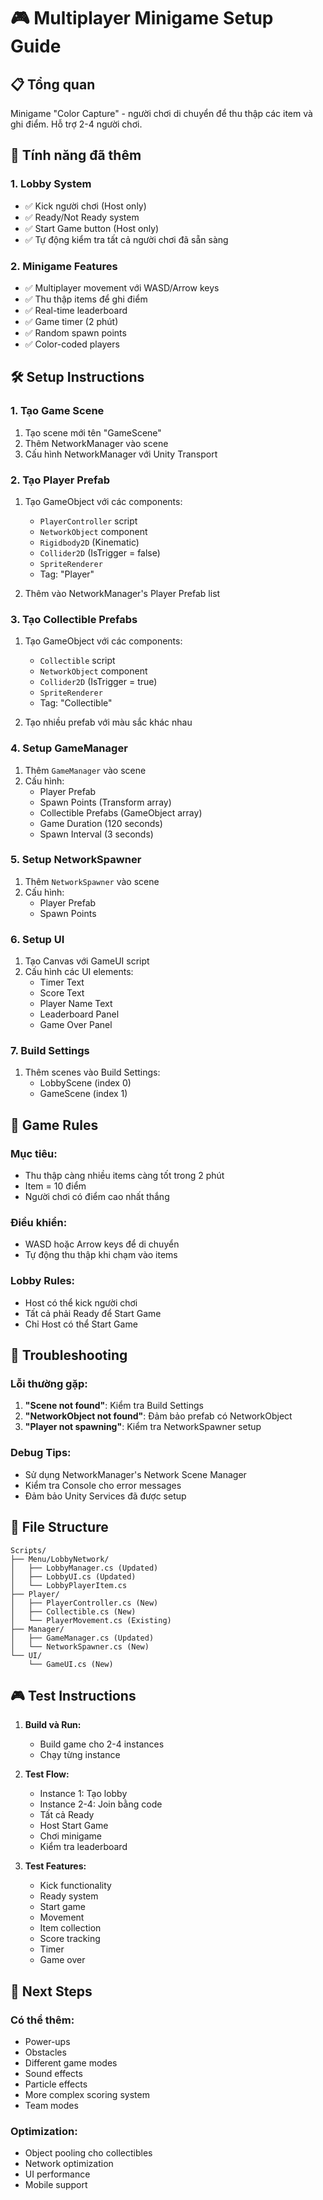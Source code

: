 # 🎮 Multiplayer Minigame Setup Guide

## 📋 Tổng quan
Minigame "Color Capture" - người chơi di chuyển để thu thập các item và ghi điểm. Hỗ trợ 2-4 người chơi.

## 🚀 Tính năng đã thêm

### 1. **Lobby System**
- ✅ Kick người chơi (Host only)
- ✅ Ready/Not Ready system
- ✅ Start Game button (Host only)
- ✅ Tự động kiểm tra tất cả người chơi đã sẵn sàng

### 2. **Minigame Features**
- ✅ Multiplayer movement với WASD/Arrow keys
- ✅ Thu thập items để ghi điểm
- ✅ Real-time leaderboard
- ✅ Game timer (2 phút)
- ✅ Random spawn points
- ✅ Color-coded players

## 🛠️ Setup Instructions

### 1. **Tạo Game Scene**
1. Tạo scene mới tên "GameScene"
2. Thêm NetworkManager vào scene
3. Cấu hình NetworkManager với Unity Transport

### 2. **Tạo Player Prefab**
1. Tạo GameObject với các components:
   - `PlayerController` script
   - `NetworkObject` component
   - `Rigidbody2D` (Kinematic)
   - `Collider2D` (IsTrigger = false)
   - `SpriteRenderer`
   - Tag: "Player"

2. Thêm vào NetworkManager's Player Prefab list

### 3. **Tạo Collectible Prefabs**
1. Tạo GameObject với các components:
   - `Collectible` script
   - `NetworkObject` component
   - `Collider2D` (IsTrigger = true)
   - `SpriteRenderer`
   - Tag: "Collectible"

2. Tạo nhiều prefab với màu sắc khác nhau

### 4. **Setup GameManager**
1. Thêm `GameManager` vào scene
2. Cấu hình:
   - Player Prefab
   - Spawn Points (Transform array)
   - Collectible Prefabs (GameObject array)
   - Game Duration (120 seconds)
   - Spawn Interval (3 seconds)

### 5. **Setup NetworkSpawner**
1. Thêm `NetworkSpawner` vào scene
2. Cấu hình:
   - Player Prefab
   - Spawn Points

### 6. **Setup UI**
1. Tạo Canvas với GameUI script
2. Cấu hình các UI elements:
   - Timer Text
   - Score Text
   - Player Name Text
   - Leaderboard Panel
   - Game Over Panel

### 7. **Build Settings**
1. Thêm scenes vào Build Settings:
   - LobbyScene (index 0)
   - GameScene (index 1)

## 🎯 Game Rules

### **Mục tiêu:**
- Thu thập càng nhiều items càng tốt trong 2 phút
- Item = 10 điểm
- Người chơi có điểm cao nhất thắng

### **Điều khiển:**
- WASD hoặc Arrow keys để di chuyển
- Tự động thu thập khi chạm vào items

### **Lobby Rules:**
- Host có thể kick người chơi
- Tất cả phải Ready để Start Game
- Chỉ Host có thể Start Game

## 🔧 Troubleshooting

### **Lỗi thường gặp:**
1. **"Scene not found"**: Kiểm tra Build Settings
2. **"NetworkObject not found"**: Đảm bảo prefab có NetworkObject
3. **"Player not spawning"**: Kiểm tra NetworkSpawner setup

### **Debug Tips:**
- Sử dụng NetworkManager's Network Scene Manager
- Kiểm tra Console cho error messages
- Đảm bảo Unity Services đã được setup

## 📁 File Structure
```
Scripts/
├── Menu/LobbyNetwork/
│   ├── LobbyManager.cs (Updated)
│   ├── LobbyUI.cs (Updated)
│   └── LobbyPlayerItem.cs
├── Player/
│   ├── PlayerController.cs (New)
│   ├── Collectible.cs (New)
│   └── PlayerMovement.cs (Existing)
├── Manager/
│   ├── GameManager.cs (Updated)
│   └── NetworkSpawner.cs (New)
└── UI/
    └── GameUI.cs (New)
```

## 🎮 Test Instructions

1. **Build và Run:**
   - Build game cho 2-4 instances
   - Chạy từng instance

2. **Test Flow:**
   - Instance 1: Tạo lobby
   - Instance 2-4: Join bằng code
   - Tất cả Ready
   - Host Start Game
   - Chơi minigame
   - Kiểm tra leaderboard

3. **Test Features:**
   - Kick functionality
   - Ready system
   - Start game
   - Movement
   - Item collection
   - Score tracking
   - Timer
   - Game over

## 🚀 Next Steps

### **Có thể thêm:**
- Power-ups
- Obstacles
- Different game modes
- Sound effects
- Particle effects
- More complex scoring system
- Team modes

### **Optimization:**
- Object pooling cho collectibles
- Network optimization
- UI performance
- Mobile support 